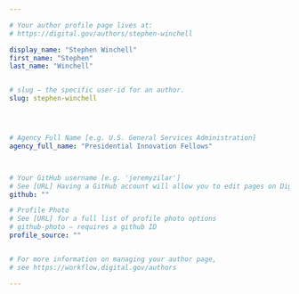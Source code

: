 ```yaml
---

# Your author profile page lives at:
# https://digital.gov/authors/stephen-winchell

display_name: "Stephen Winchell"
first_name: "Stephen"
last_name: "Winchell"


# slug — the specific user-id for an author.
slug: stephen-winchell




# Agency Full Name [e.g. U.S. General Services Administration]
agency_full_name: "Presidential Innovation Fellows"



# Your GitHub username [e.g. 'jeremyzilar']
# See [URL] Having a GitHub account will allow you to edit pages on DigitalGov. The image used in your GitHub account can also be used to populate your digital.gov profile photo.
github: ""

# Profile Photo
# See [URL] for a full list of profile photo options
# github-photo — requires a github ID
profile_source: ""


# For more information on managing your author page,
# see https://workflow.digital.gov/authors

---
```

